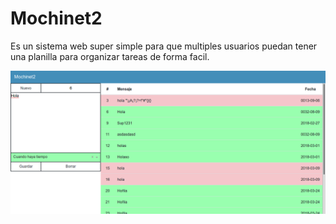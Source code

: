 # Mochinet2

Es un sistema web super simple para que multiples usuarios puedan tener una planilla para organizar tareas de forma facil.

![Screenshoot](Image1.png/?raw=true "Screenshoot")